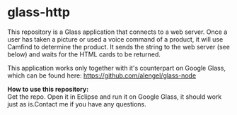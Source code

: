 # glass-http

This repository is a Glass application that connects to a web server. Once a user has taken a picture or used a voice command of a product, it will use Camfind to determine the product. It sends the string to the web server (see below) and waits for the HTML cards to be returned. 

This application works only together with it's counterpart on Google Glass, which can be found here: https://github.com/alengel/glass-node

<b>How to use this repository:</b>
<br/>
Get the repo. Open it in Eclipse and run it on Google Glass, it should work just as is.Contact me if you have any questions. 

